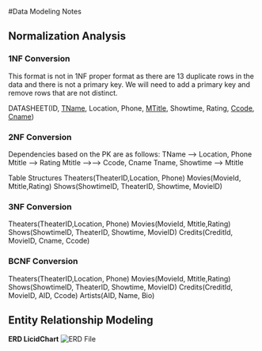 #Data Modeling Notes

## Normalization Analysis

### 1NF Conversion
  This format is not in 1NF proper format as there are 13 duplicate rows in the data and there is not a primary key. We will need to add a primary key and remove rows that are not distinct.

  DATASHEET(ID, <u>TName</u>, Location, Phone, <U>MTitle</u>, Showtime, Rating, <u>Ccode</u>, <u>Cname</u>)

### 2NF Conversion
Dependencies based on the PK are as follows:
  TName --> Location, Phone
  Mtitle --> Rating
  Mtitle -->--> Ccode, Cname
  Tname, Showtime --> Mtitle

 Table Structures
Theaters(TheaterID,Location, Phone)
Movies(MovieId, Mtitle,Rating)
Shows(ShowtimeID, TheaterID, Showtime, MovieID)


### 3NF Conversion
Theaters(TheaterID,Location, Phone)
Movies(MovieId, Mtitle,Rating)
Shows(ShowtimeID, TheaterID, Showtime, MovieID)
Credits(CreditId, MovieID, Cname, Ccode)

### BCNF Conversion
Theaters(TheaterID,Location, Phone)
Movies(MovieId, Mtitle,Rating)
Shows(ShowtimeID, TheaterID, Showtime, MovieID)
Credits(CreditId, MovieID, AID, Ccode)
Artists(AID, Name, Bio)

## Entity Relationship Modeling

**ERD LicidChart**
![ERD File](img/MoviesTonightERD.png)
